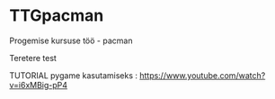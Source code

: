 ﻿# TTGpacman
Progemise kursuse töö - pacman

Teretere
test


TUTORIAL pygame kasutamiseks : https://www.youtube.com/watch?v=i6xMBig-pP4
